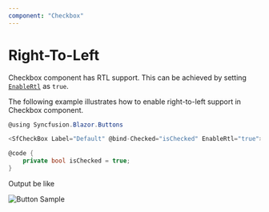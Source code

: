 ```yaml
---
component: "Checkbox"
---
```


# Right-To-Left

Checkbox component has RTL support. This can be achieved by setting [`EnableRtl`](https://help.syncfusion.com/cr/blazor/Syncfusion.Blazor.Buttons.SfCheckBox-1.html) as `true`.

The following example illustrates how to enable right-to-left support in Checkbox component.

```csharp
@using Syncfusion.Blazor.Buttons

<SfCheckBox Label="Default" @bind-Checked="isChecked" EnableRtl="true"></SfCheckBox>

@code {
    private bool isChecked = true;
}

```

Output be like

![Button Sample](./../images/cb-rtl.png)